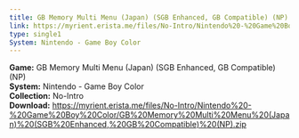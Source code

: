 ```yaml
---
title: GB Memory Multi Menu (Japan) (SGB Enhanced, GB Compatible) (NP)
link: https://myrient.erista.me/files/No-Intro/Nintendo%20-%20Game%20Boy%20Color/GB%20Memory%20Multi%20Menu%20(Japan)%20(SGB%20Enhanced,%20GB%20Compatible)%20(NP).zip
type: single1
System: Nintendo - Game Boy Color
---
```

<b>Game:</b> GB Memory Multi Menu (Japan) (SGB Enhanced, GB Compatible) (NP)<br>
<b>System:</b> Nintendo - Game Boy Color<br>
<b>Collection:</b> No-Intro<br>
<b>Download:</b> https://myrient.erista.me/files/No-Intro/Nintendo%20-%20Game%20Boy%20Color/GB%20Memory%20Multi%20Menu%20(Japan)%20(SGB%20Enhanced,%20GB%20Compatible)%20(NP).zip